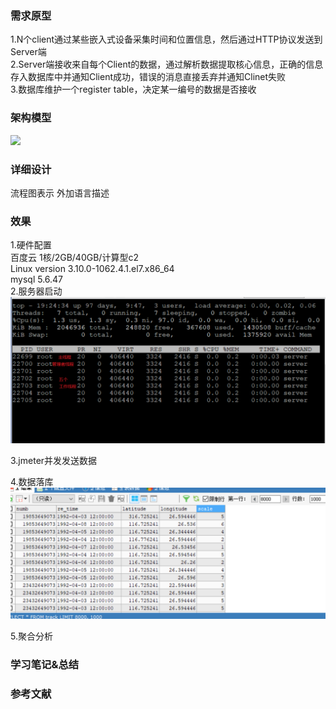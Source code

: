 ### 需求原型
1.N个client通过某些嵌入式设备采集时间和位置信息，然后通过HTTP协议发送到Server端   
2.Server端接收来自每个Client的数据，通过解析数据提取核心信息，正确的信息存入数据库中并通知Client成功，错误的消息直接丢弃并通知Clinet失败  
3.数据库维护一个register table，决定某一编号的数据是否接收  
### 架构模型
![](https://github.com/LMingl/Project1_NetServer/blob/master/images/frame.png)

### 详细设计
流程图表示
外加语言描述



### 效果
1.硬件配置  
百度云 1核/2GB/40GB/计算型c2  
Linux version 3.10.0-1062.4.1.el7.x86_64      
mysql 5.6.47   
2.服务器启动    
![](images\运行.png)

3.jmeter并发发送数据   

4.数据落库   
![](images\落库.png)

5.聚合分析   





### 学习笔记&总结


### 参考文献








